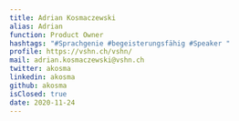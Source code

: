 ```yaml
---
title: Adrian Kosmaczewski
alias: Adrian
function: Product Owner
hashtags: "#Sprachgenie #begeisterungsfähig #Speaker "
profile: https://vshn.ch/vshn/
mail: adrian.kosmaczewski@vshn.ch
twitter: akosma
linkedin: akosma
github: akosma
isClosed: true
date: 2020-11-24
---
```


